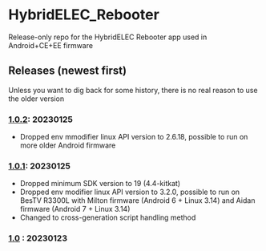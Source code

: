# HybridELEC_Rebooter
Release-only repo for the HybridELEC Rebooter app used in Android+CE+EE firmware


## Releases (newest first)
Unless you want to dig back for some history, there is no real reason to use the older version
### [1.0.2](../../releases/tag/1.0.2): 20230125
 - Dropped env mmodifier linux API version to 2.6.18, possible to run on more older Android firmware

### [1.0.1](../../releases/tag/1.0.1): 20230125
 - Dropped minimum SDK version to 19 (4.4-kitkat)
 - Dropped env modifier linux API version to 3.2.0, possible to run on BesTV R3300L with Milton firmware (Android 6 + Linux 3.14) and Aidan firmware (Android 7 + Linux 3.14)
 - Changed to cross-generation script handling method

### [1.0](../../releases/tag/1.0) : 20230123